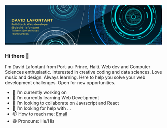 
![Banner](banner.png)




### Hi there 👋
I'm David Lafontant from Port-au-Prince, Haiti. Web dev and Computer Sciences enthusiastic. Interested in creative coding and data sciences.  Love music and design. Always learning. Here  to help you solve your web development challenges. Open for new opportunities.

- 🔭 I’m currently working on 
- 🌱 I’m currently learning Web Development
- 👯 I’m looking to collaborate on Javascript and React
- 🤔 I’m looking for help with ...
- 📫 How to reach me: [Email](david.lafontant@gmail.com)
- 😄 Pronouns: He/His

